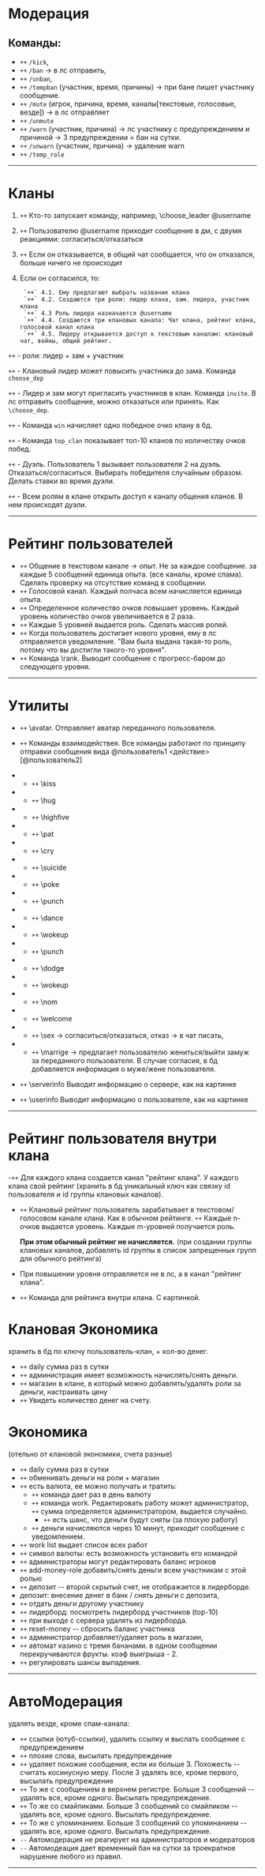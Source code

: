 # Модерация
## Команды: 
 - `++` `/kick`, 
 - `++` `/ban` -> в лс отправить, 
 - `++` `/unban`, 
 - `++` `/tempban` (участник, время, причины) -> при бане пишет участнику сообщение. 
 - `++` `/mute` (игрок, причина, время, каналы[текстовые, голосовые, везде]) -> в лс отправляет
 - `++` `/unmute`
 - `++` `/warn` (участник, причина) -> лс участнику с предупреждением и причиной -> 3 предупреждении = бан на сутки.
 - `++` `/unwarn` (участник, причина) -> удаление warn
 - `++` `/temp_role`

---

# Кланы

1. `++`  Кто-то запускает команду, например, \choose_leader @username
2. `++` Пользователю @username приходит сообщение в дм, с двумя реакциями: согласиться/отказаться
3. `++`  Если он отказывается, в общий чат сообщается, что он отказался, больше ничего не происходит
4. Если он согласился, то:

        `++` 4.1. Ему предлагают выбрать название клана
        `++` 4.2. Создаются три роли: лидер клана, зам. лидера, участник клана
        `++` 4.3 Роль лидера назначается @username
        `++` 4.4. Создаются три клановых канала: Чат клана, рейтинг клана, голосовой канал клана
        `++` 4.5. Лидеру открывается доступ к текстовым каналам: клановый чат, войны, общий рейтинг.

 `++` - роли: лидер + зам + участник

 `++` - Клановый лидер может повысить участника до зама. Команда `choose_dep`
 
 `++` - Лидер и зам могут пригласить участников в клан. Команда `invite`. 
        В лс отправить сообщение, можно отказаться или принять. Как `\choose_dep`.

 `++` - Команда `win` начисляет одно победное очко клану в бд.
 
 `++` - Команда `top_clan` показывает топ-10 кланов по количеству очков побед.
 
 `++` - Дуэль. Пользователь 1 вызывает пользователя 2 на дуэль. Отказаться/согласиться. 
 Выбирать победителя случайным образом. Делать ставки во время дуэли.

 `++` - Всем ролям в клане открыть доступ к каналу общения кланов. В нем происходят дуэли.

---

# Рейтинг пользователей
- `++`  Общение в текстовом канале -> опыт. Не за каждое сообщение. за каждые 5 сообщений единица опыта. (все каналы, кроме спама). Сделать проверку на отсутствие команд в сообщении.
- `++`  Голосовой канал. Каждый полчаса всем начисляется единица опыта.
- `++`  Определенное количество очков повышает уровень. Каждый уровень количество очков увеличивается в 2 раза.
- `++`  Каждые 5 уровней выдается роль. Сделать массив ролей.
- `++`  Когда пользователь достигает нового уровня, ему в лс отправляется уведомление. "Вам была выдана такая-то роль, потому что вы достигли такого-то уровня".
- `++`  Команда \rank. Выводит сообщение с прогресс-баром до следующего уровня.

---

# Утилиты
- `++` \avatar. Отправляет аватар переданного пользователя.

- `++` Команды взаимодействея. Все команды работают по принципу отправки сообщения вида @пользователь1 <действие> [@пользователь2]
- - `++` \kiss
- - `++` \hug
- - `++` \highfive
- - `++` \pat
- - `++` \cry
- - `++` \suicide
- - `++` \poke
- - `++` \punch
- - `++` \dance
- - `++` \wokeup
- - `++` \punch
- - `++` \dodge
- - `++` \wokeup
- - `++` \nom
- - `++` \welcome
- - `++` \sex -> согласиться/отказаться, отказ -> в чат писать, 
- - `++` \marrige -> предлагает пользователю жениться/выйти замуж за переданного пользователя. 
        В случае согласия, в бд добавляется информация о муже/жене пользователя.

- `++` \serverinfo Выводит информацию о сервере, как на картинке
- `++` \userinfo Выводит информацию о пользователе, как на картинке

---

# Рейтинг пользователя внутри клана
-`++` Для каждого клана создается канал "рейтинг клана". У каждого клана свой рейтинг (хранить в бд уникальный ключ как связку id пользователя и id группы клановых каналов).
- `++` Клановый рейтинг пользователь зарабатывает в текстовом/голосовом канале клана. Как в обычном рейтинге. 
  `++` Каждые n-очков выдается уровень. Каждые m-уровней получается роль.
  
  **При этом обычный рейтинг не начисляется.** 
  (при создании группы клановых каналов, добавлять id группы в список запрещенных групп для обычного рейтинга)

- При повышении уровня отправляется не в лс, а в канал "рейтинг клана".
- `++` Команда для рейтинга внутри клана. С картинкой.

# Клановая Экономика
хранить в бд по ключу пользователь-клан, + кол-во денег.
- `++` daily сумма раз в сутки
- `++` администрация имеет возможность начислять/снять деньги.
- `++`  магазин в клане, в который можно добавлять/удалять роли за деньги, настраивать цену
- `++` Увидеть количество денег на счету.

# Экономика
(отельно от клановой экономики, счета разные)
- `++` daily сумма раз в сутки
- `++` обменивать деньги на роли + магазин
- `++` есть валюта, ее можно получать и тратить:
  - `++` команда дает раз в день валюту
  - `++` команда work. Редактировать работу может администратор, 
    `++` сумма определяется администратором, выдается случайно.
    - `++` есть шанс, что деньги будут сняты (за плохую работу)
  - `++` деньги начисляются через 10 минут, приходит сообщение с уведомлением.
- `++` work list выдает список всех работ
- `++` символ валюты: есть возможность установить его командой
- `++` администраторы могут редактировать баланс игроков
- `++` add-money-role добавить/снять деньги всем участникам с этой ролью
- `++` депозит -- второй скрытый счет, не отображается в лидерборде.
- депозит: внесение денег в банк / снять деньги с депозита,
- `++` отдать деньги другому участнику
- `++` лидерборд: посмотреть лидерборд участников (top-10)
- `++` при выходе с сервера удалять из лидерборда.
- `++` reset-money -- сбросить баланс участника
- `++` администратор добавляет/удаляет роль в магазин, 
- `++`  автомат казино с тремя бананами. в одном сообщении перекручиваются фрукты. коэф выигрыша - 2.
- `++`  регулировать шансы выпадения.

---

# АвтоМодерация
удалять везде, кроме спам-канала:
- `++` ссылки (ютуб-ссылки), удалить ссылку и выслать сообщение с предупреждением
- `++` плохие слова, высылать предупреждение
- `++` удаляет похожие сообщения, если их больше 3. Похожесть -- считать косинусную меру. После 3 удалять все, кроме первого, высылать предупреждение
- `++` То же с сообщением в верхнем регистре. Больше 3 сообщений -- удалять все, кроме одного. Высылать предупреждение.
- `++` То же со смайликами. Больше 3 сообщений со смайликом -- удалять все, кроме одного. Высылать предупреждение.
- `++` То же с упоминанием. Больше 3 сообщений со упоминанием -- удалять все, кроме одного. Высылать предупреждение.
- `--` Автомодерация не реагирует на администраторов и модераторов
- `--` Автомодеация дает временный бан на сутки за троекратное нарушение любого из правил.
---